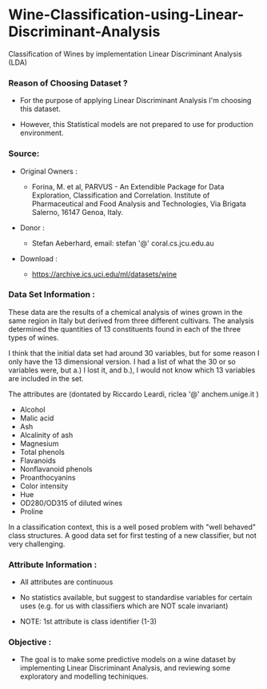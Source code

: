 # Wine-Classification-using-Linear-Discriminant-Analysis
Classification of Wines by implementation Linear Discriminant Analysis (LDA)

### Reason of Choosing Dataset ?

- For the purpose of applying Linear Discriminant Analysis I'm choosing this dataset.


- However, this Statistical models are not prepared to use for production environment.

### Source:

- Original Owners : 

    - Forina, M. et al, PARVUS - An Extendible Package for Data Exploration, Classification and Correlation. Institute of Pharmaceutical and Food Analysis and Technologies, Via Brigata Salerno, 16147 Genoa, Italy. 


- Donor : 
    - Stefan Aeberhard, email: stefan '@' coral.cs.jcu.edu.au


- Download :
    - https://archive.ics.uci.edu/ml/datasets/wine



### Data Set Information :

These data are the results of a chemical analysis of wines grown in the same region in Italy but derived from three different cultivars. The analysis determined the quantities of 13 constituents found in each of the three types of wines. 

I think that the initial data set had around 30 variables, but for some reason I only have the 13 dimensional version. I had a list of what the 30 or so variables were, but a.) I lost it, and b.), I would not know which 13 variables are included in the set. 

The attributes are (dontated by Riccardo Leardi, riclea '@' anchem.unige.it ) 

- Alcohol
- Malic acid 
- Ash 
- Alcalinity of ash 
- Magnesium 
- Total phenols 
- Flavanoids 
- Nonflavanoid phenols 
- Proanthocyanins 
- Color intensity 
- Hue 
- OD280/OD315 of diluted wines 
- Proline 

In a classification context, this is a well posed problem with "well behaved" class structures. A good data set for first testing of a new classifier, but not very challenging.

### Attribute Information :

- All attributes are continuous 


- No statistics available, but suggest to standardise variables for certain uses (e.g. for us with classifiers which are NOT scale invariant) 


- NOTE: 1st attribute is class identifier (1-3)

### Objective :

- The goal is to make some predictive models on a wine dataset by implementing Linear Discriminant Analysis, and reviewing some exploratory and modelling techiniques.
